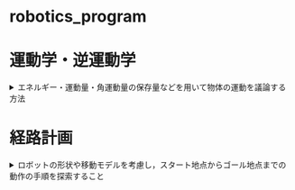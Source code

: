 # robotics_program

[](ここから運動学・逆運動学-------------------------------------------------------------------------------------)
# 運動学・逆運動学
<details>
  <summary> エネルギー・運動量・角運動量の保存量などを用いて物体の運動を議論する方法 </summary>
  
  ## 運動学
  <summary> ロボットアームの「各関節の角度」から「手先の座標」を求める問題 </summary>
  
  ## 逆運動学
  <details>
  <summary> ロボットアームの「手先の座標」から「各関節の角度」を求める問題 </summary> 
  
   ## 逆運動学のプログラム
  |  プログラム名 |  説明  |
  | ---- | ---- |
  | inverse_kinematics.py | 2軸のアームの逆運動学．「現在の各関節の角度」と「手先の目標位置」を入力すると，「各関節の角度」を計算して，図として出力する．|
  | 3link_inverse_kinematics.py | 3軸のアームの逆運動学．「現在の各関節の角度」と「手先の目標位置」を入力すると，「各関節の角度」を計算して，図として出力する．  |
  | anime_inverse_kinematics.py | 2軸のアームの逆運動学．「現在の各関節の角度」と「手先の目標位置」を入力すると，「各関節の角度」を計算して，その過程をmp4で保存．|
  </details>
  
</details>


[](ここまで運動学・逆運動学-------------------------------------------------------------------------------------)

[](ここから経路計画-------------------------------------------------------------------------------------)

# 経路計画
<details>
  <summary> ロボットの形状や移動モデルを考慮し，スタート地点からゴール地点までの動作の手順を探索すること </summary>
  
  ## ランダムサンプリング
  <details>
  <summary> ノードをランダムに配置しながらゴールを目指す方法　</summary>
  
  ## RRT&#42; 
  RRTを改善した手法．RRTと違い，最適な経路が生成される．
  
  ## ランダムサンプリングのプログラム
  |　プログラミング名　|　説明　|
  | ---- | ---- |
  | rrt_star.py | RRT&#42;を実行する　|
  </details>
  
</details>

